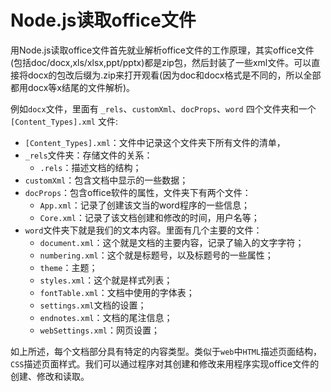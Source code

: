 # Node.js读取office文件

用Node.js读取office文件首先就业解析office文件的工作原理，其实office文件(包括doc/docx,xls/xlsx,ppt/pptx)都是zip包，然后封装了一些xml文件。可以直接将docx的包改后缀为.zip来打开观看(因为doc和docx格式是不同的，所以全部都用docx等x结尾的文件解析)。

例如`docx`文件，里面有 `_rels`、`customXml`、`docProps`、`word` 四个文件夹和一个 `[Content_Types].xml` 文件:

* `[Content_Types].xml`：文件中记录这个文件夹下所有文件的清单，
* `_rels`文件夹：存储文件的关系：
  * `.rels`：描述文档的结构；
* `customXml`：包含文档中显示的一些数据；
* `docProps`：包含office软件的属性，文件夹下有两个文件：
  * `App.xml`：记录了创建该文当的word程序的一些信息；
  * `Core.xml`：记录了该文档创建和修改的时间，用户名等；
* `word`文件夹下就是我们的文本内容。里面有几个主要的文件：
  * `document.xml`：这个就是文档的主要内容，记录了输入的文字字符；
  * `numbering.xml`：这个就是标题号，以及标题号的一些属性；
  * `theme`：主题；
  * `styles.xml`：这个就是样式列表；
  * `fontTable.xml`：文档中使用的字体表；
  * `settings.xml`文档的设置；
  * `endnotes.xml`：文档的尾注信息；
  * `webSettings.xml`：网页设置；

如上所述，每个文档部分具有特定的内容类型。类似于`web`中`HTML`描述页面结构，`CSS`描述页面样式。我们可以通过程序对其创建和修改来用程序实现office文件的创建、修改和读取。
